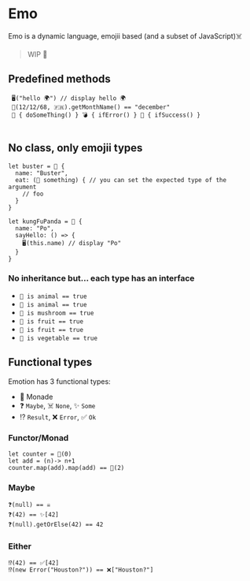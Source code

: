 # Emo

Emo is a dynamic language, emojii based (and a subset of JavaScript)☠️

> WIP :construction:

## Predefined methods

```
 🖥("hello 🌍") // display hello 🌍
 📅(12/12/68, 🇫🇷).getMonthName() == "december"
 🚧 { doSomeThing() } 💣 { ifError() } 🍻 { ifSuccess() }
 
```

## No class, only emojii types

```
let buster = 🐰 {
  name: "Buster",
  eat: (🍏 something) { // you can set the expected type of the argument
    // foo
  }
}

let kungFuPanda = 🐼 {
  name: "Po",
  sayHello: () => {
    🖥(this.name) // display "Po"
  }
}

```

### No inheritance but... each type has an interface

- `🐼 is animal == true` 
- `🐹 is animal == true` 
- `🍄 is mushroom == true` 
- `🍊 is fruit == true` 
- `🍋 is fruit == true` 
- `🍆 is vegetable == true` 

## Functional types

Emotion has 3 functional types:

 - 💊 Monade
 - ❓ `Maybe`, ☠️ `None`, ✨ `Some`
 - ⁉️ `Result`, ❌ `Error`, ✅ `Ok`
 
 ### Functor/Monad
 
 ```
let counter = 💊(0)
let add = (n)-> n+1
counter.map(add).map(add) == 💊(2)
 ```
 
 ### Maybe
 
 ```
 ❓(null) == ☠️
 ❓(42) == ✨[42]
 ❓(null).getOrElse(42) == 42
 ```
 
 ### Either
 
 ```
 ⁉️(42) == ✅[42]
 ⁉️(new Error("Houston?")) == ❌["Houston?"]
 ```




